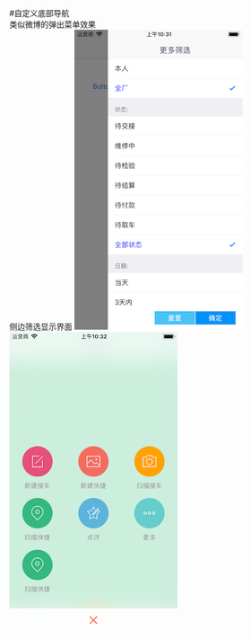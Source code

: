 #自定义底部导航<br>类似微博的弹出菜单效果<br>侧边筛选显示界面
![](https://github.com/zhangmingjing/zmjGit/raw/master/11.png)
![](https://github.com/zhangmingjing/zmjGit/raw/master/22.png)
